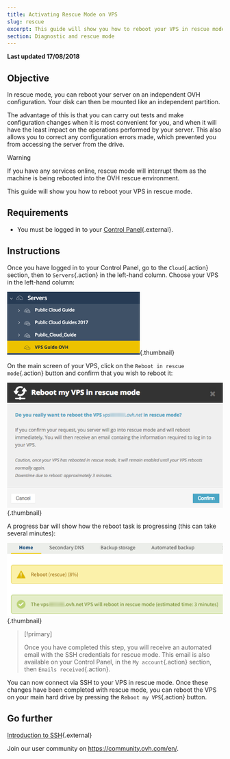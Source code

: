 ```yaml
---
title: Activating Rescue Mode on VPS
slug: rescue
excerpt: This guide will show you how to reboot your VPS in rescue mode.
section: Diagnostic and rescue mode
---
```


**Last updated 17/08/2018**

## Objective

In rescue mode, you can reboot your server on an independent OVH configuration. Your disk can then be mounted like an independent partition.

The advantage of this is that you can carry out tests and make configuration changes when it is most convenient for you, and when it will have the least impact on the operations performed by your server. This also allows you to correct any configuration errors made, which prevented you from accessing the server from the drive.

> [!warning]
>
> If you have any services online, rescue mode will interrupt them as the machine is being rebooted into the OVH rescue environment.
> 

This guide will show you how to reboot your VPS in rescue mode.

## Requirements

- You must be logged in to your [Control Panel](https://ca.ovh.com/auth/?action=gotomanager){.external}.


## Instructions

Once you have logged in to your Control Panel, go to the `Cloud`{.action} section, then to `Servers`{.action} in the left-hand column. Choose your VPS in the left-hand column:

![VPS area in the Control Panel](images/vps_rescue1.png){.thumbnail}

On the main screen of your VPS, click on the `Reboot in rescue mode`{.action} button and confirm that you wish to reboot it:

![Confirm rescue mode](images/vps_rescue2.png){.thumbnail}

A progress bar will show how the reboot task is progressing (this can take several minutes):

![Rescue mode progress](images/rescue_task.png){.thumbnail}

> [!primary]
>
> Once you have completed this step, you will receive an automated email with the SSH credentials for rescue mode. This email is also available on your Control Panel, in the `My account`{.action} section, then `Emails received`{.action}.
> 

You can now connect via SSH to your VPS in rescue mode. Once these changes have been completed with rescue mode, you can reboot the VPS on your main hard drive by pressing the `Reboot my VPS`{.action} button.


## Go further

[Introduction to SSH](https://docs.ovh.com/au/en/dedicated/ssh-introduction/){.external}

Join our user community on <https://community.ovh.com/en/>.